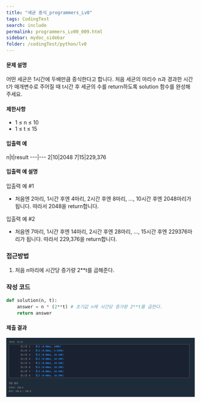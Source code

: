 ```yaml
---
title: "세균 증식_programmers_Lv0"
tags: CodingTest
search: include
permalink: programmers_Lv00_009.html
sidebar: mydoc_sidebar
folder: /codingTest/python/lv0
---
```



#### 문제 설명 <br>

어떤 세균은 1시간에 두배만큼 증식한다고 합니다. 처음 세균의 마리수 n과 경과한 시간 t가 매개변수로 주어질 때 t시간 후 세균의 수를 return하도록 solution 함수를 완성해주세요.

#### 제한사항 <br>

- 1 ≤ n ≤ 10
- 1 ≤ t ≤ 15

#### 입출력 예 <br>
  
n|t|result
---|---
2|10|2048
7|15|229,376

#### 입출력 예 설명 <br>

입출력 예 #1
- 처음엔 2마리, 1시간 후엔 4마리, 2시간 후엔 8마리, ..., 10시간 후엔 2048마리가 됩니다. 따라서 2048을 return합니다.

입출력 예 #2
- 처음엔 7마리, 1시간 후엔 14마리, 2시간 후엔 28마리, ..., 15시간 후엔 229376마리가 됩니다. 따라서 229,376을 return합니다.

### 접근방법 <br>

1. 처음 n마리에 시간당 증가량 2**t를 곱해준다.

### 작성 코드 <br>

```python
def solution(n, t):
    answer = n * (2**t) # 초기값 n에 시간당 증가량 2**t를 곱한다.
    return answer
```

#### 제출 결과

![제출 결과](\images\programmers_Lv00_009.png)



